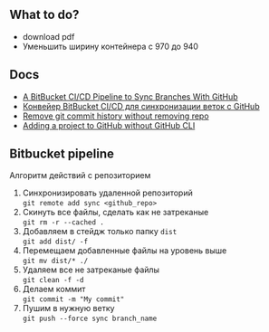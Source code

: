 ## What to do?

- download pdf
- Уменьшить ширину контейнера с 970 до 940
 

## Docs
* [A BitBucket CI/CD Pipeline to Sync Branches With GitHub](https://betterprogramming.pub/a-bitbucket-ci-cd-pipeline-to-sync-branches-with-github-1c885cefe202)
* [Конвейер BitBucket CI/CD для синхронизации веток с GitHub](https://medium.com/nuances-of-programming/%D0%BA%D0%BE%D0%BD%D0%B2%D0%B5%D0%B9%D0%B5%D1%80-bitbucket-ci-cd-%D0%B4%D0%BB%D1%8F-%D1%81%D0%B8%D0%BD%D1%85%D1%80%D0%BE%D0%BD%D0%B8%D0%B7%D0%B0%D1%86%D0%B8%D0%B8-%D0%B2%D0%B5%D1%82%D0%BE%D0%BA-%D1%81-github-9d216b42d27d)
* [Remove git commit history without removing repo](https://www.willandskill.se/en/deleting-your-git-commit-history-without-removing-repo-on-github-bitbucket/)
* [Adding a project to GitHub without GitHub CLI](https://docs.github.com/en/github/importing-your-projects-to-github/importing-source-code-to-github/adding-an-existing-project-to-github-using-the-command-line)


## Bitbucket pipeline

Алгоритм действий с репозиторием

1. Синхронизировать удаленной репозиторий  
   `git remote add sync <github_repo>`
2. Скинуть все файлы, сделать как не затреканые  
   `git rm -r --cached .`
3. Добавляем в стейдж только папку `dist`  
    `git add dist/ -f` 
4. Перемещаем добавленные файлы на уровень выше  
   `git mv dist/* ./`
5. Удаляем все не затреканые файлы  
   `git clean -f -d`
6. Делаем коммит  
    `git commit -m "My commit"`
7. Пушим в нужную ветку  
    `git push --force sync branch_name`






